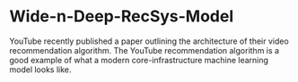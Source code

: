 # Wide-n-Deep-RecSys-Model

YouTube recently published a paper outlining the architecture of their video recommendation algorithm. The YouTube recommendation algorithm is a good example of what a modern core-infrastructure machine learning model looks like. 
